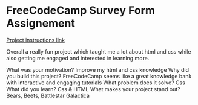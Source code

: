 # FreeCodeCamp Survey Form Assignement


 [Project instructions link](https://www.freecodecamp.org/learn/2022/responsive-web-design/build-a-survey-form-project/build-a-survey-form)

 Overall a really fun project which taught me a lot about html and css while also getting me engaged and interested in learning more.
 
What was your motivation?
  Improve my html and css knowledge
Why did you build this project?
  FreeCodeCamp seems like a great knowledge bank with interactive and engaging tutorials
What problem does it solve? 
  Css 
What did you learn?
  Css & HTML
What makes your project stand out?
  Bears, Beets, Battlestar Galactica
